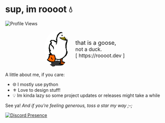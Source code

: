 # sup, im roooot 💧
![Profile Views](https://komarev.com/ghpvc/?username=agenericapple&style=for-the-badge&color=blue)

<div style="display: flex; align-items: center; justify-content: center;">
  <img src="assets/duck.gif" alt="Your Image" style="border-radius: 50%; margin-right: 20px;">
  <div>
    <p style="margin: 0; font-size: 18px;">that is a goose,</p>
    <p style="margin: 0; font-size: 16px;">not a duck.</p>
    <p style="margin: 0; font-size: 16px;">[ https://roooot.dev ]</p>
  </div>
</div>

A little about me, if you care:
- 🌐 I mostly use python
- ⚜️ Love to design stuff!
- 💡 Im kinda lazy so some project updates or releases might take a while

See ya! *And if you're feeling generous, toss a star my way ;-;*

[![Discord Presence](https://lanyard.cnrad.dev/api/919268666305024010)](https://discord.com/users/919268666305024010)
